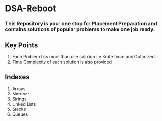 # DSA-Reboot

### This Repository is your one stop for Placement Preparation and  contains solutions of popular problems to make one job ready. <br>

## Key Points
1. Each Problem has more than one solution i.e Brute force and Optimized.
2. Time Complexity of each solution is also provided

## Indexes

1. Arrays
2. Matrices
3. Strings
4. Linked Lists
5. Stacks
6. Queues

